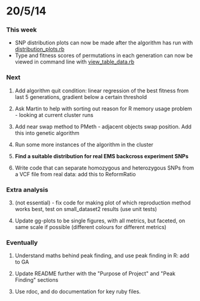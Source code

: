 20/5/14
========================================================

### This week

- SNP distribution plots can now be made after the algorithm has run with [distribution_plots.rb](https://github.com/edwardchalstrey1/fragmented_genome_with_snps/blob/master/distribution_plots.rb)
- Type and fitness scores of permutations in each generation can now be viewed in command line with [view_table_data.rb](https://github.com/edwardchalstrey1/fragmented_genome_with_snps/blob/master/view_table_data.rb)

### Next

1. Add algorithm quit condition: linear regression of the best fitness from last 5 generations, gradient below a certain threshold

2. Ask Martin to help with sorting out reason for R memory usage problem - looking at current cluster runs

3. Add near swap method to PMeth - adjacent objects swap position. Add this into genetic algorithm

4. Run some more instances of the algorithm in the cluster

7. **Find a suitable distribution for real EMS backcross experiment SNPs**

8. Write code that can separate homozygous and heterozygous SNPs from a VCF file from real data: add this to ReformRatio

### Extra analysis

3. (not essential) - fix code for making plot of which reproduction method works best, test on small_dataset2 results (use unit tests)

2. Update gg-plots to be single figures, with all metrics, but faceted, on same scale if possible (different colours for different metrics)

### Eventually

1. Understand maths behind peak finding, and use peak finding in R: add to GA

2. Update README further with the "Purpose of Project" and "Peak Finding" sections

3. Use rdoc, and do documentation for key ruby files.

